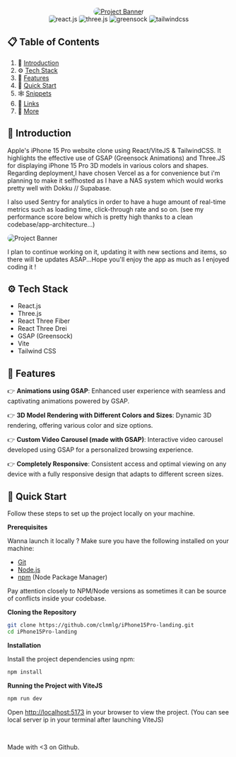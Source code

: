<div align="center">
  <br />
    <a href="https://iphone15pro-clone-app.vercel.app/" target="_blank">
      <img src="https://i.ibb.co/DR5CFFD/Capture-d-e-cran-2024-05-20-a-23-47-13.png" alt="Project Banner" style='border-radius:10px'>
    </a>
  <br />

  <div>
    <img src="https://img.shields.io/badge/-React_JS-black?style=for-the-badge&logoColor=white&logo=react&color=61DAFB" alt="react.js" style='border-radius:4px' />
    <img src="https://img.shields.io/badge/-Three_JS-black?style=for-the-badge&logoColor=white&logo=threedotjs&color=000000" alt="three.js" style='border-radius:4px' />
    <img src="https://img.shields.io/badge/-GSAP-black?style=for-the-badge&logoColor=white&logo=greensock&color=88CE02" alt="greensock" style='border-radius:4px' />
    <img src="https://img.shields.io/badge/-Tailwind_CSS-black?style=for-the-badge&logoColor=white&logo=tailwindcss&color=06B6D4" alt="tailwindcss" style='border-radius:4px' />
  </div>
</div>

## 📋 <a name="table">Table of Contents</a>

1. 🤖 [Introduction](#introduction)
2. ⚙️ [Tech Stack](#tech-stack)
3. 🔋 [Features](#features)
4. 🤸 [Quick Start](#quick-start)
5. 🕸️ [Snippets](#snippets)
6. 🔗 [Links](#links)
7. 🚀 [More](#more)

## <a name="introduction">🤖 Introduction</a>

Apple's iPhone 15 Pro website clone using React/ViteJS & TailwindCSS. It highlights the effective use of GSAP (Greensock Animations) and Three.JS for displaying iPhone 15 Pro 3D models in various colors and shapes. Regarding deployment,I have chosen Vercel as a for convenience but i'm planning to make it selfhosted as I have a NAS system which would works pretty well with Dokku // Supabase.

I also used Sentry for analytics in order to have a huge amount of real-time metrics such as loading time, click-through rate and so on. (see my performance score below which is pretty high thanks to a clean codebase/app-architecture...)

 <img src="https://i.ibb.co/rsNj5V0/Capture-d-e-cran-2024-05-20-a-21-10-33.png" alt="Project Banner" style='border-radius:10px'>

I plan to continue working on it, updating it with new sections and items, so there will be updates ASAP...Hope you'll enjoy the app as much as I enjoyed coding it !

## <a name="tech-stack">⚙️ Tech Stack</a>

- React.js
- Three.js
- React Three Fiber
- React Three Drei
- GSAP (Greensock)
- Vite
- Tailwind CSS

## <a name="features">🔋 Features</a>

👉 **Animations using GSAP**: Enhanced user experience with seamless and captivating animations powered by GSAP.

👉 **3D Model Rendering with Different Colors and Sizes**: Dynamic 3D rendering, offering various color and size options.

👉 **Custom Video Carousel (made with GSAP)**: Interactive video carousel developed using GSAP for a personalized browsing experience.

👉 **Completely Responsive**: Consistent access and optimal viewing on any device with a fully responsive design that adapts to different screen sizes.

## <a name="quick-start">🤸 Quick Start</a>

Follow these steps to set up the project locally on your machine.

**Prerequisites**

Wanna launch it locally ? Make sure you have the following installed on your machine:

- [Git](https://git-scm.com/)
- [Node.js](https://nodejs.org/en)
- [npm](https://www.npmjs.com/) (Node Package Manager)

Pay attention closely to NPM/Node versions as sometimes it can be source of conflicts inside your codebase.

**Cloning the Repository**

```bash
git clone https://github.com/clnmlg/iPhone15Pro-landing.git
cd iPhone15Pro-landing
```

**Installation**

Install the project dependencies using npm:

```bash
npm install
```

**Running the Project with ViteJS**

```bash
npm run dev
```

Open [http://localhost:5173](http://localhost:5173) in your browser to view the project. (You can see local server ip in your terminal after launching ViteJS)

<br>

Made with <3 on Github.
